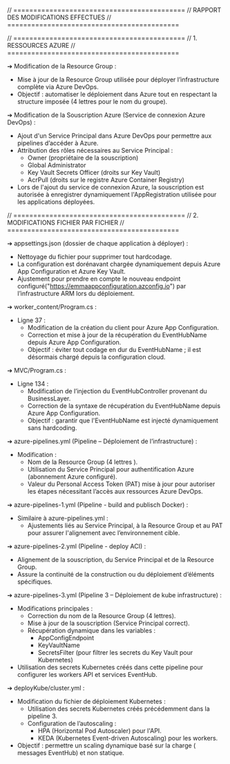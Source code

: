 ﻿// ===========================================
// RAPPORT DES MODIFICATIONS EFFECTUES 
// ===========================================

 
// ===========================================
// 1. RESSOURCES AZURE
// ===========================================

➔ Modification de la Resource Group :
- Mise à jour de la Resource Group utilisée pour déployer l’infrastructure complète via Azure DevOps.
- Objectif : automatiser le déploiement dans Azure tout en respectant la structure imposée (4 lettres pour le nom du groupe).

➔ Modification de la Souscription Azure (Service de connexion Azure DevOps) :
- Ajout d'un Service Principal dans Azure DevOps pour permettre aux pipelines d’accéder à Azure.
- Attribution des rôles nécessaires au Service Principal :
  - Owner (propriétaire de la souscription)
  - Global Administrator
  - Key Vault Secrets Officer (droits sur Key Vault)
  - AcrPull (droits sur le registre Azure Container Registry)
- Lors de l'ajout du service de connexion Azure, la souscription est autorisée à enregistrer dynamiquement l'AppRegistration utilisée pour les applications déployées.

 
// ===========================================
// 2. MODIFICATIONS FICHIER PAR FICHIER
// ===========================================

➔ appsettings.json (dossier de chaque application à déployer) :
- Nettoyage du fichier pour supprimer tout hardcodage.
- La configuration est dorénavant chargée dynamiquement depuis Azure App Configuration et Azure Key Vault.
- Ajustement pour prendre en compte le nouveau endpoint configuré("https://emmaappconfiguration.azconfig.io") par l’infrastructure ARM lors du déploiement.

➔ worker_content/Program.cs :
- Ligne 37 :
  - Modification de la création du client pour Azure App Configuration.
  - Correction et mise à jour de la récupération du EventHubName depuis Azure App Configuration.
  - Objectif : éviter tout codage en dur du EventHubName ; il est désormais chargé depuis la configuration cloud.

➔ MVC/Program.cs :
- Ligne 134 :
  - Modification de l’injection du EventHubController provenant du BusinessLayer.
  - Correction de la syntaxe de récupération du EventHubName depuis Azure App Configuration.
  - Objectif : garantir que l'EventHubName est injecté dynamiquement sans hardcoding.

➔ azure-pipelines.yml (Pipeline  – Déploiement de l’infrastructure) :
- Modification :
  - Nom de la Resource Group (4 lettres ).
  - Utilisation du Service Principal pour authentification Azure (abonnement Azure configuré).
  - Valeur du Personal Access Token (PAT) mise à jour pour autoriser les étapes nécessitant l’accès aux ressources Azure DevOps.

➔ azure-pipelines-1.yml (Pipeline  - build and publisch Docker) :
- Similaire à azure-pipelines.yml :
  - Ajustements liés au Service Principal, à la Resource Group et au PAT pour assurer l'alignement avec l’environnement cible.

➔ azure-pipelines-2.yml (Pipeline - deploy ACI) :
- Alignement de la souscription, du Service Principal et de la Resource Group.
- Assure la continuité de la construction ou du déploiement d’éléments spécifiques.

➔ azure-pipelines-3.yml (Pipeline 3 – Déploiement de kube infrastructure) :
- Modifications principales :
  - Correction du nom de la Resource Group (4 lettres).
  - Mise à jour de la souscription (Service Principal correct).
  - Récupération dynamique dans les variables :
    - AppConfigEndpoint
    - KeyVaultName
    - SecretsFilter (pour filtrer les secrets du Key Vault pour Kubernetes)
- Utilisation des secrets Kubernetes créés dans cette pipeline pour configurer les workers API et services EventHub.

➔ deployKube/cluster.yml :
- Modification du fichier de déploiement Kubernetes :
  - Utilisation des secrets Kubernetes créés précédemment dans la pipeline 3.
  - Configuration de l’autoscaling :
    - HPA (Horizontal Pod Autoscaler) pour l'API.
    - KEDA (Kubernetes Event-driven Autoscaling) pour les workers.
- Objectif : permettre un scaling dynamique basé sur la charge ( messages EventHub) et non statique.

